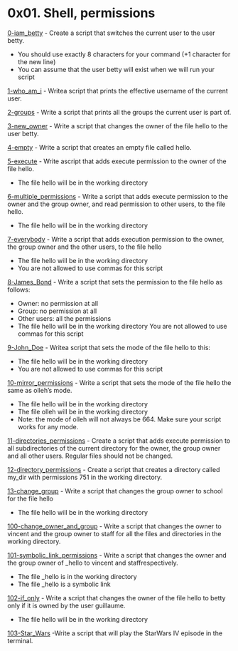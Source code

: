 # 0x01. Shell, permissions
[0-iam_betty](https://github.com/JoGMG/alx-system_engineering-devops/blob/main/0x01-shell_permissions/0-iam_betty) - Create a script that switches the current user to the user betty.
- You should use exactly 8 characters for your command (+1 character for the new line)
- You can assume that the user betty will exist when we will run your script

[1-who_am_i](https://github.com/JoGMG/alx-system_engineering-devops/blob/main/0x01-shell_permissions/1-who_am_i) - Writea script that prints the effective username of the current user.

[2-groups](https://github.com/JoGMG/alx-system_engineering-devops/blob/main/0x01-shell_permissions/2-groups) - Write a script that prints all the groups the current user is part of.

[3-new_owner](https://github.com/JoGMG/alx-system_engineering-devops/blob/main/0x01-shell_permissions/3-new_owner) - Write a script that changes the owner of the file hello to the user betty.

[4-empty](https://github.com/JoGMG/alx-system_engineering-devops/blob/main/0x01-shell_permissions/4-empty) - Write a script that creates an empty file called hello.

[5-execute](https://github.com/JoGMG/alx-system_engineering-devops/blob/main/0x01-shell_permissions/5-execute) - Write ascript that adds execute permission to the owner of the file hello.
- The file hello will be in the working directory

[6-multiple_permissions](https://github.com/JoGMG/alx-system_engineering-devops/blob/main/0x01-shell_permissions/6-multiple_permissions) - Write a script that adds execute permission to the owner and the group owner, and read permission to other users, to the file hello.
- The file hello will be in the working directory

[7-everybody](https://github.com/JoGMG/alx-system_engineering-devops/blob/main/0x01-shell_permissions/7-everybody) - Write a script that adds execution permission to the owner, the group owner and the other users, to the file hello
- The file hello will be in the working directory
- You are not allowed to use commas for this script

[8-James_Bond](https://github.com/JoGMG/alx-system_engineering-devops/blob/main/0x01-shell_permissions/8-James_Bond) - Write a script that sets the permission to the file hello as follows:
- Owner: no permission at all
- Group: no permission at all
- Other users: all the permissions
- The file hello will be in the working directory You are not allowed to use commas for this script

[9-John_Doe](https://github.com/JoGMG/alx-system_engineering-devops/blob/main/0x01-shell_permissions/9-John_Doe) - Writea script that sets the mode of the file hello to this:
- The file hello will be in the working directory
- You are not allowed to use commas for this script

[10-mirror_permissions](https://github.com/JoGMG/alx-system_engineering-devops/blob/main/0x01-shell_permissions/10-mirror_permissions) - Write a script that sets the mode of the file hello the same as olleh’s mode.
- The file hello will be in the working directory
- The file olleh will be in the working directory
- Note: the mode of olleh will not always be 664. Make sure your script works for any mode.

[11-directories_permissions](https://github.com/JoGMG/alx-system_engineering-devops/blob/main/0x01-shell_permissions/11-directories_permissions) - Create a script that adds execute permission to all subdirectories of the current directory for the owner, the group owner and all other users. Regular files should not be changed.

[12-directory_permissions](https://github.com/JoGMG/alx-system_engineering-devops/blob/main/0x01-shell_permissions/12-directory_permissions) - Create a script that creates a directory called my_dir with permissions 751 in the working directory.

[13-change_group](https://github.com/JoGMG/alx-system_engineering-devops/blob/main/0x01-shell_permissions/13-change_group) - Write a script that changes the group owner to school for the file hello
- The file hello will be in the working directory

[100-change_owner_and_group](https://github.com/JoGMG/alx-system_engineering-devops/blob/main/0x01-shell_permissions/100-change_owner_and_group) - Write a script that changes the owner to vincent and the group owner to staff for all the files and directories in the working directory.

[101-symbolic_link_permissions](https://github.com/JoGMG/alx-system_engineering-devops/blob/main/0x01-shell_permissions/101-symbolic_link_permissions) - Write a script that changes the owner and the group owner of _hello to vincent and staffrespectively.
- The file _hello is in the working directory
- The file _hello is a symbolic link

[102-if_only](https://github.com/JoGMG/alx-system_engineering-devops/blob/main/0x01-shell_permissions/102-if_only) - Write a script that changes the owner of the file hello to betty only if it is owned by the user guillaume.
- The file hello will be in the working directory

[103-Star_Wars](https://github.com/JoGMG/alx-system_engineering-devops/blob/main/0x01-shell_permissions/103-Star_Wars) -Write a script that will play the StarWars IV episode in the terminal.

